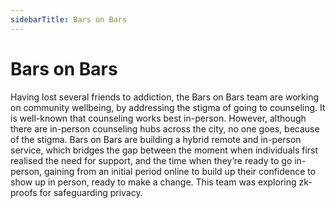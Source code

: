 ```yaml
---
sidebarTitle: Bars on Bars
---
```


# Bars on Bars

Having lost several friends to addiction, the Bars on Bars team are working on community wellbeing, by addressing the stigma of going to counseling. It is well-known that counseling works best in-person. However, although there are in-person counseling hubs across the city, no one goes, because of the stigma. Bars on Bars are building a hybrid remote and in-person service, which bridges the gap between the moment when individuals first realised the need for support, and the time when they’re ready to go in-person, gaining from an initial period online to build up their confidence to show up in person, ready to make a change. This team was exploring zk-proofs for safeguarding privacy. 
